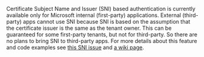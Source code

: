 Certificate Subject Name and Issuer (SNI) based authentication is currently available only for Microsoft internal (first-party) applications. External (third-party) apps cannot use SNI because SNI is based on the assumption that the certificate issuer is the same as the tenant owner. This can be guaranteed for some first-party tenants, but not for third-party. So there are no plans to bring SNI to third-party apps. For more details about this feature and code examples see [this SNI issue](https://github.com/AzureAD/microsoft-authentication-library-for-python/issues/60) and [a wiki page](https://aadwiki.windows-int.net/index.php?title=Subject_Name_and_Issuer_Authentication).